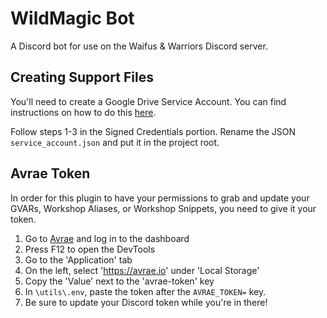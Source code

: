 # WildMagic Bot
A Discord bot for use on the Waifus & Warriors Discord server.

## Creating Support Files
You'll need to create a Google Drive Service Account. You can find instructions on how to do this [here](https://docs.gspread.org/en/latest/oauth2.html#using-signed-credentials).

Follow steps 1-3 in the Signed Credentials portion. Rename the JSON ``service_account.json`` and put it in the project root.

## Avrae Token
In order for this plugin to have your permissions to grab and update your GVARs, Workshop Aliases, or Workshop Snippets, you need to give it your token.

1. Go to [Avrae](https://avrae.io) and log in to the dashboard
2. Press F12 to open the DevTools
3. Go to the 'Application' tab
4. On the left, select 'https://avrae.io' under 'Local Storage'
5. Copy the 'Value' next to the 'avrae-token' key
6. In `\utils\.env`, paste the token after the `AVRAE_TOKEN=` key.
7. Be sure to update your Discord token while you're in there!
